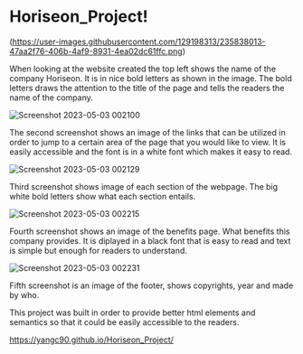 # Horiseon_Project!
(https://user-images.githubusercontent.com/129198313/235838013-47aa2f76-406b-4af9-8931-4ea02dc61ffc.png)

When looking at the website created the top left shows the name of the company Horiseon. It is in nice bold letters as shown in the image. The bold letters draws the attention to the title of the page and tells the readers the name of the company. 

![Screenshot 2023-05-03 002100](https://user-images.githubusercontent.com/129198313/235838847-fc55658c-30bb-455f-8acb-1e539866181c.png)

The second screenshot shows an image of the links that can be utilized in order to jump to a certain area of the page that you would like to view. It is easily accessible and the font is in a white font which makes it easy to read.

![Screenshot 2023-05-03 002129](https://user-images.githubusercontent.com/129198313/235839089-948a8c74-d56b-472b-b5a4-88fac38a354a.png)

Third screenshot shows image of each section of the webpage. The big white bold letters show what each section entails.

![Screenshot 2023-05-03 002215](https://user-images.githubusercontent.com/129198313/235839182-cf9813b2-7535-42a3-8bac-cedb559f3401.png)

Fourth screenshot shows an image of the benefits page. What benefits this company provides. It is diplayed in a black font that is easy to read and text is simple but enough for readers to understand. 

![Screenshot 2023-05-03 002231](https://user-images.githubusercontent.com/129198313/235839309-68575d7b-8c78-41bd-9294-a1a666845eda.png)

Fifth screenshot is an image of the footer, shows copyrights, year and made by who. 

This project was built in order to provide better html elements and semantics so that it could be easily accessible to the readers.

https://yangc90.github.io/Horiseon_Project/
